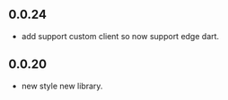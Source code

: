 ## 0.0.24

- add support custom client so now support edge dart.

## 0.0.20

- new style new library.
